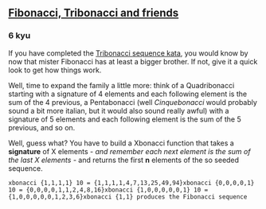 <h2><a href=https://www.codewars.com/kata/556e0fccc392c527f20000c5/train/python target="_blank">Fibonacci, Tribonacci and friends</a></h2><h3>6 kyu</h3><p>If you have completed the <a title="Tribonacci sequence" href="http://www.codewars.com/kata/tribonacci-sequence" data-turbolinks="false" target="_blank">Tribonacci sequence kata</a>, you would know by now that mister Fibonacci has at least a bigger brother. If not, give it a quick look to get how things work.</p><p>Well, time to expand the family a little more: think of a Quadribonacci starting with a signature of 4 elements and each following element is the sum of the 4 previous, a Pentabonacci (well <em>Cinquebonacci</em> would probably sound a bit more italian, but it would also sound really awful) with a signature of 5 elements and each following element is the sum of the 5 previous, and so on.</p><p>Well, guess what? You have to build a Xbonacci function that takes a <strong>signature</strong> of X elements <em>- and remember each next element is the sum of the last X elements -</em> and returns the first <strong>n</strong> elements of the so seeded sequence.</p><pre><code>xbonacci {1,1,1,1} 10 = {1,1,1,1,4,7,13,25,49,94}xbonacci {0,0,0,0,1} 10 = {0,0,0,0,1,1,2,4,8,16}xbonacci {1,0,0,0,0,0,1} 10 = {1,0,0,0,0,0,1,2,3,6}xbonacci {1,1} produces the Fibonacci sequence</code></pre>